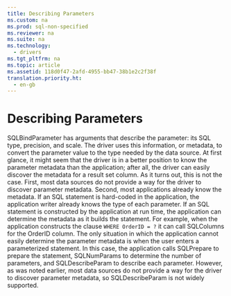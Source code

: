 ```yaml
---
title: Describing Parameters
ms.custom: na
ms.prod: sql-non-specified
ms.reviewer: na
ms.suite: na
ms.technology: 
  - drivers
ms.tgt_pltfrm: na
ms.topic: article
ms.assetid: 118d0f47-2afd-4955-bb47-38b1e2c2f38f
translation.priority.ht: 
  - en-gb
---
```

# Describing Parameters
<?xml version="1.0" encoding="utf-8"?>
<developerConceptualDocument xmlns="http://ddue.schemas.microsoft.com/authoring/2003/5" xmlns:xlink="http://www.w3.org/1999/xlink" xmlns:xsi="http://www.w3.org/2001/XMLSchema-instance" xsi:schemaLocation="http://ddue.schemas.microsoft.com/authoring/2003/5 http://dduestorage.blob.core.windows.net/ddueschema/developer.xsd">
  <introduction>
    <para>       <legacyBold>SQLBindParameter</legacyBold> has arguments that describe the parameter: its SQL type, precision, and scale. The driver uses this information, or <legacyItalic>metadata,</legacyItalic> to convert the parameter value to the type needed by the data source. At first glance, it might seem that the driver is in a better position to know the parameter metadata than the application; after all, the driver can easily discover the metadata for a result set column. As it turns out, this is not the case. First, most data sources do not provide a way for the driver to discover parameter metadata. Second, most applications already know the metadata.</para>
    <para>If an SQL statement is hard-coded in the application, the application writer already knows the type of each parameter. If an SQL statement is constructed by the application at run time, the application can determine the metadata as it builds the statement. For example, when the application constructs the clause</para>
    <code>WHERE OrderID = ?</code>
    <para>it can call <legacyBold>SQLColumns</legacyBold> for the OrderID column.</para>
    <para>The only situation in which the application cannot easily determine the parameter metadata is when the user enters a parameterized statement. In this case, the application calls <legacyBold>SQLPrepare</legacyBold> to prepare the statement, <legacyBold>SQLNumParams</legacyBold> to determine the number of parameters, and <legacyBold>SQLDescribeParam</legacyBold> to describe each parameter. However, as was noted earlier, most data sources do not provide a way for the driver to discover parameter metadata, so <legacyBold>SQLDescribeParam</legacyBold> is not widely supported.</para>
  </introduction>
  <relatedTopics />
</developerConceptualDocument>